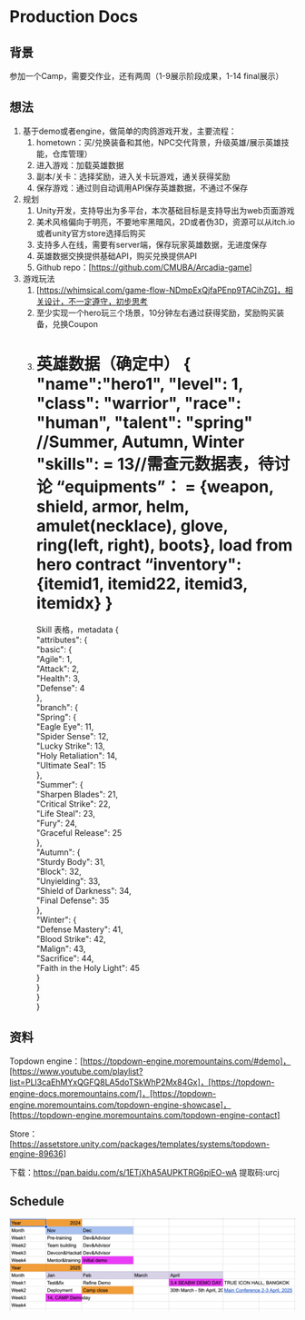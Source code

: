 # Production Docs
## 背景
参加一个Camp，需要交作业，还有两周（1-9展示阶段成果，1-14 final展示）
## 想法
1. 基于demo或者engine，做简单的肉鸽游戏开发，主要流程：
	1. hometown：买/兑换装备和其他，NPC交代背景，升级英雄/展示英雄技能，仓库管理）
	2. 进入游戏：加载英雄数据
	3. 副本/关卡：选择奖励，进入关卡玩游戏，通关获得奖励
	4. 保存游戏：通过则自动调用API保存英雄数据，不通过不保存
2. 规划
	1. Unity开发，支持导出为多平台，本次基础目标是支持导出为web页面游戏
	2. 美术风格偏向于明亮，不要地牢黑暗风，2D或者伪3D，资源可以从itch.io或者unity官方store选择后购买
	3. 支持多人在线，需要有server端，保存玩家英雄数据，无进度保存
	4. 英雄数据交换提供基础API，购买兑换提供API
	5. Github repo：[https://github.com/CMUBA/Arcadia-game]
3. 游戏玩法
	1. [https://whimsical.com/game-flow-NDmpExQjfaPEnp9TACihZG]，相关设计，不一定遵守，初步思考
	2. 至少实现一个hero玩三个场景，10分钟左右通过获得奖励，奖励购买装备，兑换Coupon
	3. 英雄数据（确定中）
		{
						"name":"hero1",
						"level":  1,
						"class": "warrior",
						"race": "human",
						"talent": "spring" //Summer, Autumn, Winter
						"skills": = 13//需查元数据表，待讨论
						“equipments”： = {weapon, shield, armor, helm, amulet(necklace), glove, ring(left, right), boots}, load from hero contract
						“inventory": {itemid1, itemid22, itemid3, itemidx}
					}
		===========
		Skill 表格，metadata
						{  
						  "attributes": {  
							"basic": {  
							  "Agile": 1,  
							  "Attack": 2,  
							  "Health": 3,  
							  "Defense": 4  
							},  
							"branch": {  
							  "Spring": {  
								"Eagle Eye": 11,  
								"Spider Sense": 12,  
								"Lucky Strike": 13,  
								"Holy Retaliation": 14,  
								"Ultimate Seal": 15  
							  },  
							  "Summer": {  
								"Sharpen Blades": 21,  
								"Critical Strike": 22,  
								"Life Steal": 23,  
								"Fury": 24,  
								"Graceful Release": 25  
							  },  
							  "Autumn": {  
								"Sturdy Body": 31,  
								"Block": 32,  
								"Unyielding": 33,  
								"Shield of Darkness": 34,  
								"Final Defense": 35  
							  },  
							  "Winter": {  
								"Defense Mastery": 41,  
								"Blood Strike": 42,  
								"Malign": 43,  
								"Sacrifice": 44,  
								"Faith in the Holy Light": 45  
							  }  
							}  
						  }  
						}
		

## 资料
Topdown engine：[https://topdown-engine.moremountains.com/#demo]，[https://www.youtube.com/playlist?list=PLl3caEhMYxQGFQ8LA5doTSkWhP2Mx84Gx]，[https://topdown-engine-docs.moremountains.com/]，[https://topdown-engine.moremountains.com/topdown-engine-showcase]，[https://topdown-engine.moremountains.com/topdown-engine-contact]

Store：[https://assetstore.unity.com/packages/templates/systems/topdown-engine-89636]

下载：https://pan.baidu.com/s/1ETjXhA5AUPKTRG6piEO-wA
提取码:urcj

## Schedule
![](https://raw.githubusercontent.com/jhfnetboy/MarkDownImg/main/img/202412241316887.png)
